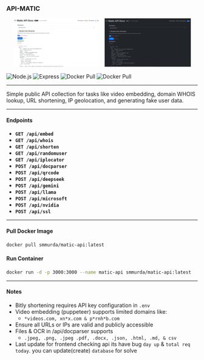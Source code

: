 ### API-MATIC

<p align="center">
  <img src="screenshot/API-Matic-3.jpg" alt="Screenshot 1" width="45%" style="margin-right: 10px;">
  <img src="screenshot/API-Matic-4.jpg" alt="Screenshot 2" width="45%">
</p>

![Node.js](https://img.shields.io/badge/Node.js-18.x+-green?logo=node.js&logoColor=white)
![Express](https://img.shields.io/badge/Express.js-Backend-blue?logo=express&logoColor=white)
![Docker Pull](https://img.shields.io/badge/Docker-smmurda/matic--api-blue?logo=docker&logoColor=white)
![Docker Pull](https://img.shields.io/docker/pulls/smmurda/matic-api?label=Pulls&logo=docker&logoColor=white)

---

Simple public API collection for tasks like video embedding, domain WHOIS lookup, URL shortening, IP geolocation, and generating fake user data.

---

#### Endpoints

- **`GET /api/embed`**
- **`GET /api/whois`**
- **`GET /api/shorten`**
- **`GET /api/randomuser`**
- **`GET /api/iplocator`**
- **`POST /api/docparser`**
- **`POST /api/qrcode`**
- **`POST /api/deepseek`**
- **`POST /api/gemini`**
- **`POST /api/llama`**
- **`POST /api/microsoft`**
- **`POST /api/nvidia`**
- **`POST /api/ssl`**

---
#### Pull Docker Image

```bash
docker pull smmurda/matic-api:latest
```

#### Run Container

```bash
docker run -d -p 3000:3000 --name matic-api smmurda/matic-api:latest
```
---
#### Notes

- Bitly shortening requires API key configuration in `.env`
- Video embedding (puppeteer) supports limited domains like:
  - `*videos.com, xn*x.com & p*rnh*b.com`
- Ensure all URLs or IPs are valid and publicly accessible
- Files & OCR in /api/docparser supports
  - `.jpeg, .png, .jpeg .pdf, .docx, .json, .html, .md, & csv`
- Last update for frontend checking api its have bug `day up` & `total req today`. you can update(create) `database` for solve
